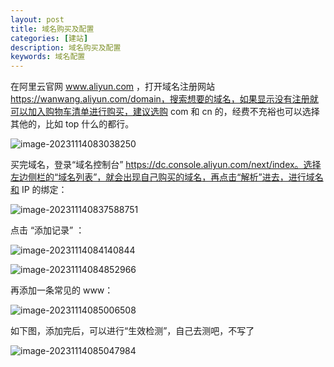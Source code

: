```yaml
---
layout: post
title: 域名购买及配置
categories: [建站]
description: 域名购买及配置
keywords: 域名配置
---
```




在阿里云官网 www.aliyun.com ，打开域名注册网站 https://wanwang.aliyun.com/domain，搜索想要的域名，如果显示没有注册就可以加入购物车清单进行购买，建议选购 com 和 cn 的，经费不充裕也可以选择其他的，比如 top 什么的都行。

![image-20231114083038250](https://cdn.jsdelivr.net/gh/isanthree/blog-gallery/pic/image-20231114083038250.png)

买完域名，登录“域名控制台” https://dc.console.aliyun.com/next/index。选择左边侧栏的“域名列表”，就会出现自己购买的域名，再点击“解析”进去，进行域名和 IP 的绑定：

![image-202311140837588751](https://cdn.jsdelivr.net/gh/isanthree/blog-gallery/pic/image-202311140837588751.png)

点击 “添加记录” ：

![image-20231114084140844](https://cdn.jsdelivr.net/gh/isanthree/blog-gallery/pic/image-20231114084140844.png)

![image-20231114084852966](https://cdn.jsdelivr.net/gh/isanthree/blog-gallery/pic/image-20231114084852966.png)

再添加一条常见的 www：

![image-20231114085006508](https://cdn.jsdelivr.net/gh/isanthree/blog-gallery/pic/image-20231114085006508.png)

如下图，添加完后，可以进行“生效检测”，自己去测吧，不写了

![image-20231114085047984](https://cdn.jsdelivr.net/gh/isanthree/blog-gallery/pic/image-20231114085047984.png)
